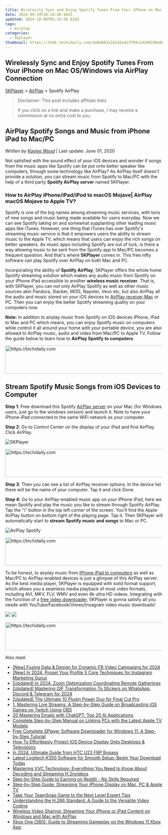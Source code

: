 ```yaml
---
title: Wirelessly Sync and Enjoy Spotify Tunes From Your iPhone on Mac OS/Windows via AirPlay Connection
date: 2024-09-29T20:19:49.942Z
updated: 2024-10-06T05:19:50.634Z
tags:
  - airplay
categories:
  - 5kplayer
thumbnail: https://thmb.techidaily.com/4a0e802a162a5a423f94ca329819be0d261aa988bda1b4b5ab8aef4726e226b5.jpg
---
```


## Wirelessly Sync and Enjoy Spotify Tunes From Your iPhone on Mac OS/Windows via AirPlay Connection

[5KPlayer](https://tools.techidaily.com/5kplayer/products/) \> [AirPlay](https://tools.techidaily.com/5kplayer/airplay/) \> Spotify AirPlay

>  Disclaimer: This post includes affiliate links
>
>  If you click on a link and make a purchase, I may receive a commission at no extra cost to you.
>

## AirPlay Spotify Songs and Music from iPhone iPad to Mac/PC

 _Written by [Kaylee Wood](https://www.quora.com/profile/Amanda-Hu-21)_ | Last update: June 01, 2020

Not satisfied with the sound effect of your iOS devices and wonder if songs from the music apps like Spotify can be put onto better speaker like computers, through some technology like AirPlay? As AirPlay itself doesn't provide a solution, you can stream music from Spotify to Mac/PC with the help of a third party **Spotify AirPlay server** named 5KPlayer.

### How to AirPlay iPhone/iPad/iPod to macOS Mojave| AirPlay macOS Mojave to Apple TV?

Spotify is one of the big names among streaming music services, with tons of new songs and music being made available for users everyday. Now we can see Spotify taking on and somewhat supplanting other leading music apps like iTunes. However, one thing that iTunes has over Spotify's streaming music service is that it empowers users the ability to stream music to the Apple TV, which means that users can enjoy the rich songs on better speakers. As music apps including Spotify are out of luck, is there a way allowing music to be sent from the Spotify app to Mac/PC becomes a frequent question. And that's where **5KPlayer** comes in. This free nifty software can play Spotify over AirPlay on both Mac and PC. 

Incorporating the ability of **Spotify AirPlay**, 5KPlayer offers the whole home Spotify streaming solution which makes any audio music from Spotify on your iPhone iPad accessible to another **wireless music receiver**. That is, with 5KPlayer, you can not only AirPlay Spotify as well as other music sources akin Pandora, Slacker, MOG, Napster, Vevo etc, but also AirPlay all the audio and music stored on your iOS devices to [AirPlay receiver Mac](https://tools.techidaily.com/5kplayer/airplay/) or PC. Then you can enjoy the better Spotify streaming quality on your computers now. 

**Note:** In addition to airplay music from Spotify on iOS devices iPhone, iPad to Mac and PC which means, you can enjoy Spotify music on computers while control it all around your home with your portable device, you are also allowed to AirPlay music, audio and video from Mac/PC to Apple TV. Follow the guide below to learn how to **AirPlay Spotify to computers**.

<!-- affiliate ads begin -->
<a href="https://unicoeye.pxf.io/c/5597632/2134233/18498" target="_top" id="2134233">
  <img src="//a.impactradius-go.com/display-ad/18498-2134233" border="0" alt="https://techidaily.com" width="728" height="90"/>
</a>
<img height="0" width="0" src="https://unicoeye.pxf.io/i/5597632/2134233/18498" style="position:absolute;visibility:hidden;" border="0" />
<!-- affiliate ads end -->

## Stream Spotify Music Songs from iOS Devices to Computer

**Step 1**: Free download this Spotify [AirPlay server](https://tools.techidaily.com/5kplayer/airplay/) on your Mac (for Windows users, just go to the windows version) and launch it. Note to have your iPhone iPad connected to the same WiFi network as your computer.

**Step 2**: Go to Control Center on the display of your iPad and find AirPlay. Click AirPlay. 

![5KPlayer](https://www.5kplayer.com/airplay/img/5kplayer.jpg) 

<!-- affiliate ads begin -->
<a href="https://appsumo.8odi.net/c/5597632/2151869/7443" target="_top" id="2151869">
  <img src="//a.impactradius-go.com/display-ad/7443-2151869" border="0" alt="https://techidaily.com" width="728" height="90"/>
</a>
<img height="0" width="0" src="https://appsumo.8odi.net/i/5597632/2151869/7443" style="position:absolute;visibility:hidden;" border="0" />
<!-- affiliate ads end -->

**Step 3**: Then you can see a list of AirPlay receiver options. In the device list there will be the name of your computer. Tap it and click Done. 

**Step 4:** Go to your AirPlay-enabled music app on your iPhone iPad, here we mean Spotify and play the music you like to stream through Spotify AirPlay. Tap the "i" button in the top left corner of the screen. You'll find the Apple AirPlay button on bottom right of the playing page. Tap it. Then 5KPlayer will automatically start to **stream Spotify music and songs** to Mac or PC. 

![AirPlay Spotify](https://www.5kplayer.com/airplay/img/spotify-airplay.jpg) 

<!-- affiliate ads begin -->
<a href="https://appsumo.8odi.net/c/5597632/2123729/7443" target="_top" id="2123729">
  <img src="//a.impactradius-go.com/display-ad/7443-2123729" border="0" alt="https://techidaily.com" width="600" height="90"/>
</a>
<img height="0" width="0" src="https://appsumo.8odi.net/i/5597632/2123729/7443" style="position:absolute;visibility:hidden;" border="0" />
<!-- affiliate ads end -->

To be honest, to airplay music from [iPhone iPad to computers](https://tools.techidaily.com/5kplayer/airplay/) as well as Mac/PC to AirPlay-enabled devices is just a glimpse of this AirPlay server. As the best media player, 5KPlayer is equipped with solid format support, which allows you a seamless media playback of most video formats, including AVI, MKV, FLV, WMV and even 4k ultra HD videos. Integrating with the function of a [free video downloader](https://tools.techidaily.com/5kplayer/youtube-download/), 5KPlayer is gonna satisfy all you needs with YouTube/Facebook/Vimeo/Insagram video music downloads! 

[![](https://www.5kplayer.com/airplay/../button/freedownwhitewin.png)](https://tools.techidaily.com/5kplayer/products/) [![](https://www.5kplayer.com/airplay/../button/freedownbackmac.png)](https://tools.techidaily.com/5kplayer/products/)

<!-- affiliate ads begin -->
<a href="https://appsumo.8odi.net/c/5597632/2043855/7443" target="_top" id="2043855">
  <img src="//a.impactradius-go.com/display-ad/7443-2043855" border="0" alt="https://techidaily.com" width="728" height="90"/>
</a>
<img height="0" width="0" src="https://appsumo.8odi.net/i/5597632/2043855/7443" style="position:absolute;visibility:hidden;" border="0" />
<!-- affiliate ads end -->

<ins class="adsbygoogle"
     style="display:block"
     data-ad-format="autorelaxed"
     data-ad-client="ca-pub-7571918770474297"
     data-ad-slot="1223367746"></ins>

<ins class="adsbygoogle"
     style="display:block"
     data-ad-client="ca-pub-7571918770474297"
     data-ad-slot="8358498916"
     data-ad-format="auto"
     data-full-width-responsive="true"></ins>

<span class="atpl-alsoreadstyle">Also read:</span>
<div><ul>
<li><a href="https://facebook-clips.techidaily.com/new-fusing-data-and-design-for-dynamic-fb-video-campaigns-for-2024/"><u>[New] Fusing Data & Design for Dynamic FB Video Campaigns for 2024</u></a></li>
<li><a href="https://instagram-video-recordings.techidaily.com/new-in-2024-propel-your-profile-5-core-techniques-for-instagram-marketing-gurus/"><u>[New] In 2024, Propel Your Profile 5 Core Techniques for Instagram Marketing Gurus</u></a></li>
<li><a href="https://screen-activity-recording.techidaily.com/updated-in-2024-zoom-optimization-coordinating-remote-gatherings/"><u>[Updated] In 2024, Zoom Optimization Coordinating Remote Gatherings</u></a></li>
<li><a href="https://fox-boxes.techidaily.com/updated-mastering-gif-transformation-to-stickers-on-whatsapp-discord-and-telegram-for-2024/"><u>[Updated] Mastering GIF Transformation To Stickers on WhatsApp, Discord & Telegram for 2024</u></a></li>
<li><a href="https://some-guidance.techidaily.com/updated-the-ultimate-10-plugin-power-duo-for-final-cut-pro/"><u>[Updated] The Ultimate 10 Plugin Power Duo for Final Cut Pro</u></a></li>
<li><a href="https://media-tips.techidaily.com/1-mastering-live-streams-a-step-by-step-guide-on-broadcasting-ios-games-on-twitch-using-obs/"><u>1. Mastering Live Streams: A Step-by-Step Guide on Broadcasting iOS Games on Twitch Using OBS</u></a></li>
<li><a href="https://tech-savvy.techidaily.com/20-mastering-emails-with-chatgpt-top-20-ai-applications/"><u>20 Mastering Emails with ChatGPT: Top 20 AI Applications</u></a></li>
<li><a href="https://media-tips.techidaily.com/complete-step-by-step-manual-on-linking-pcs-with-the-latest-apple-tv-models/"><u>Complete Step-by-Step Manual on Linking PCs with the Latest Apple TV Models</u></a></li>
<li><a href="https://media-tips.techidaily.com/free-complete-splayer-software-downloader-for-windows-11-a-step-by-step-tutorial/"><u>Free Complete SPlayer Software Downloader for Windows 11: A Step-by-Step Tutorial</u></a></li>
<li><a href="https://media-tips.techidaily.com/how-to-effortlessly-project-ios-device-display-onto-desktops-and-televisions/"><u>How To Effortlessly Project IOS Device Display Onto Desktops & Televisions</u></a></li>
<li><a href="https://android-frp.techidaily.com/in-2024-ultimate-guide-from-htc-u23-frp-bypass-by-drfone-android/"><u>In 2024, Ultimate Guide from HTC U23 FRP Bypass</u></a></li>
<li><a href="https://hardware-updates.techidaily.com/latest-logitech-k350-software-for-smooth-setup-begin-your-download-today/"><u>Latest Logitech K350 Software for Smooth Setup: Begin Your Download Today</u></a></li>
<li><a href="https://media-tips.techidaily.com/mastering-vvc-technology-everything-you-need-to-know-about-decoding-and-streaming-h2nvideos/"><u>Mastering VVC Technology: Everything You Need to Know About Decoding and Streaming H.2nvideos</u></a></li>
<li><a href="https://extra-resources.techidaily.com/step-by-step-guide-to-earning-on-reddit-no-skills-required/"><u>Step-by-Step Guide to Earning on Reddit - No Skills Required</u></a></li>
<li><a href="https://media-tips.techidaily.com/step-by-step-guide-streaming-your-iphone-display-on-mac-pc-and-apple-tv/"><u>Step-by-Step Guide: Streaming Your iPhone Display on Mac, PC & Apple TV</u></a></li>
<li><a href="https://tiktok-clips.techidaily.com/take-your-teamsnap-game-to-the-next-level-expert-tips/"><u>Take Your TeamSnap Game to the Next Level Expert Tips</u></a></li>
<li><a href="https://media-tips.techidaily.com/understanding-the-h266-standard-a-guide-to-the-versatile-video-coding/"><u>Understanding the H.266 Standard: A Guide to the Versatile Video Coding</u></a></li>
<li><a href="https://media-tips.techidaily.com/wireless-video-sharing-streaming-your-iphone-or-ipad-content-on-windows-and-mac-with-airplay/"><u>Wireless Video Sharing: Streaming Your iPhone or iPad Content on Windows and Mac with AirPlay</u></a></li>
<li><a href="https://media-tips.techidaily.com/xbox-one-360-guide-to-streaming-gameplay-on-the-windows-11-xbox-app/"><u>Xbox One (360): Guide to Streaming Gameplay on the Windows 11 Xbox App</u></a></li>
</ul></div>

